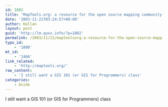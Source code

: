 ```yaml
---
id: 1882
title: 'MapTools.org: a resource for the open source mapping community'
date: '2003-11-21T03:24:57+00:00'
author: Kellan
layout: post
guid: 'http://lm.quxx.info/?p=1882'
permalink: /2003/11/21/maptoolsorg-a-resource-for-the-open-source-mapping-community/
typo_id:
    - '1880'
mt_id:
    - '1466'
link_related:
    - 'http://maptools.org/'
raw_content:
    - 'I still want a GIS 101 (or GIS for Programmers) class'
categories:
    - Aside
---
```


I still want a GIS 101 (or GIS for Programmers) class